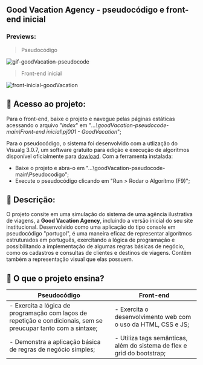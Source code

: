 ## Good Vacation Agency - pseudocódigo e front-end inicial

### Previews:

> Pseudocódigo

 ![gif-goodVacation-pseudocode](https://github.com/rodrigo-alberto/activities-recodepro/assets/85527665/a11e2693-2571-4967-840a-5ea115819823)

> Front-end inicial

![front-inicial-goodVacation](https://github.com/rodrigo-alberto/activities-recodepro/assets/85527665/e26b267a-de3a-4d0e-834d-e7857752e33c)


## 📂 Acesso ao projeto:

Para o front-end, baixe o projeto e navegue pelas páginas estáticas acessando o arquivo "*index*" em "*...\goodVacation-pseudocode-main\Front-end inicial\pj001 - GoodVacation*";

Para o pseudocódigo, o sistema foi desenvolvido com a utlização do Visualg 3.0.7, um software gratuito para edição e execução de algorítmos disponível oficialmente para [dowload](https://visualg3.com.br/baixe-o-visualg-3-0-7/). Com a ferramenta instalada:

- Baixe o projeto e abra-o em "...\goodVacation-pseudocode-main\Pseudocodigo";
- Execute o pseudocódigo clicando em "Run > Rodar o Algorítmo (F9)";

## 📄 Descrição:

O projeto consite em uma simulação do sistema de uma agência ilustrativa de viagens, a **Good Vacation Agency**, incluindo a versão inicial do seu site institucional. Desenvolvido como uma aplicação do tipo console em pseudocódigo "portugol", é uma maneira eficaz de representar algorítmos estruturados em português, exercitando a lógica de programação e possibilitando a implementação de algumas regras básicas de negócio, como os cadastros e consultas de clientes e destinos de viagens. Contêm também a representação visual que elas possuem.

## 🧠 O que o projeto ensina?

| Pseudocódigo | Front-end |
|--- |--- |
| - Exercita a lógica de programação com laços de repetição e condicionais, sem se preucupar tanto com a sintaxe; | - Exercita o desenvolvimento web com o uso da HTML, CSS e JS; |
| - Demonstra a aplicação básica de regras de negócio simples; | - Utiliza tags semânticas, além do sistema de flex e grid do bootstrap; |


